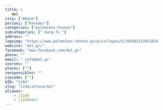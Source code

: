 ```yaml
---
title: |
   4el
city: ["Αθήνα"]
perioxi: ["Κουκάκι"]
categories: ["polemikes-texnes"]
subcategories: [" kung-fu "]
address: ""
logoimg: "https://www.polemikes-tehnes.gr/pics/logos/b/201683123051634.jpg"
website: "4el.gr/"
facebook: "www.facebook.com/4el.gr"
phone: ""
email: " info@4el.gr"
courses: ""
places: [""]
rensponsibles: ""
zipcode: [""]
UID: "1194"
slug: "1194/athina/4el"
aliases:
    - /1194
    - /1194#4el
---
```


